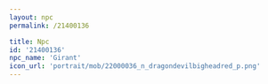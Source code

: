 ```yaml
---
layout: npc
permalink: /21400136

title: Npc
id: '21400136'
npc_name: 'Girant'
icon_url: 'portrait/mob/22000036_n_dragondevilbigheadred_p.png'
---
```

